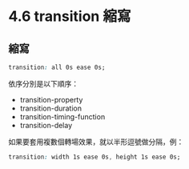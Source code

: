 # 4.6 transition 縮寫

## 縮寫

```css
transition: all 0s ease 0s;
```

依序分別是以下順序：

* transition-property
* transition-duration
* transition-timing-function
* transition-delay

如果要套用複數個轉場效果，就以半形逗號做分隔，例：

```css
transition: width 1s ease 0s, height 1s ease 0s;
```
